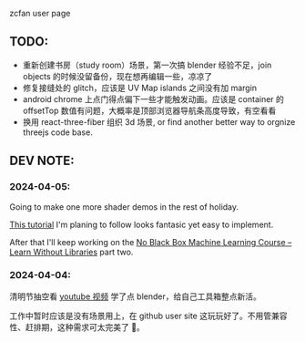 zcfan user page

## TODO:

- 重新创建书房（study room）场景，第一次搞 blender 经验不足，join objects 的时候没留备份，现在想再编辑一些，凉凉了
- 修复接缝处的 glitch，应该是 UV Map islands 之间没有加 margin
- android chrome 上点门得点偏下一些才能触发动画。应该是 container 的 offsetTop 数值有问题，大概率是顶部浏览器导航条高度导致，有空看看
- 换用 react-three-fiber 组织 3d 场景, or find another better way to orgnize threejs code base.

## DEV NOTE:

### 2024-04-05:

Going to make one more shader demos in the rest of holiday.

[This tutorial](https://www.youtube.com/watch?v=ixEPBzrhgTg&list=PLTEbuqk52pICikiHfD-a52dxEav5UqMLy) I'm planing to follow looks fantasic yet easy to implement.

After that I'll keep working on the [No Black Box Machine Learning Course – Learn Without Libraries](https://www.youtube.com/watch?v=vDDjtwQDw2k) part two.

### 2024-04-04:

清明节抽空看 [youtube 视频](https://www.youtube.com/watch?v=xkt4HEEgoSE) 学了点 blender，给自己工具箱整点新活。

工作中暂时应该是没有场景用上，在 github user site 这玩玩好了。不用管兼容性、赶排期，这种需求可太完美了 🐶。

